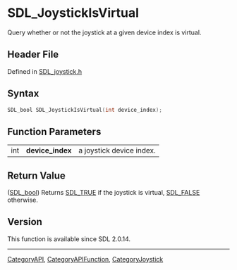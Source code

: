 # SDL_JoystickIsVirtual

Query whether or not the joystick at a given device index is virtual.

## Header File

Defined in [SDL_joystick.h](https://github.com/libsdl-org/SDL/blob/SDL2/include/SDL_joystick.h)

## Syntax

```c
SDL_bool SDL_JoystickIsVirtual(int device_index);
```

## Function Parameters

|     |                  |                          |
| --- | ---------------- | ------------------------ |
| int | **device_index** | a joystick device index. |

## Return Value

([SDL_bool](SDL_bool)) Returns [SDL_TRUE](SDL_TRUE) if the joystick is
virtual, [SDL_FALSE](SDL_FALSE) otherwise.

## Version

This function is available since SDL 2.0.14.





----
[CategoryAPI](CategoryAPI), [CategoryAPIFunction](CategoryAPIFunction), [CategoryJoystick](CategoryJoystick)

